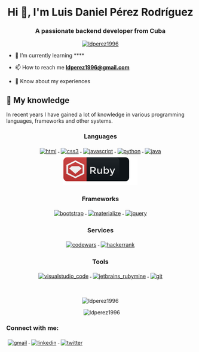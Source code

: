 <h1 align="center">Hi 👋, I'm Luis Daniel Pérez Rodríguez</h1>
<h3 align="center">A passionate backend developer from Cuba</h3>


<p align="center"> <a href="https://github.com/ryo-ma/github-profile-trophy"><img src="https://github-profile-trophy.vercel.app/?username=ldperez1996&theme=radical&no-frame=true" alt="ldperez1996" /></a> </p>



- 🌱 I’m currently learning ****

- 📫 How to reach me **ldperez1996@gmail.com**

- 📄 Know about my experiences []()


## 🌠 My knowledge

In recent years I have gained a lot of knowledge in various programming languages, frameworks and other systems.

<h3 align="center">Languages</h3>
<p align="center">
    <a href="https://www.w3schools.com/html">
        <img src="https://raw.githubusercontent.com/ldperez1996/ColoredBadges/master/svg/dev/languages/html.svg" alt="html" style="vertical-align:top; margin:4px">
    </a>
    <a href="https://www.w3schools.com/css">
        <img src="https://raw.githubusercontent.com/ldperez1996/ColoredBadges/master/svg/dev/languages/css3.svg" alt="css3" style="vertical-align:top; margin:4px">
    </a>
    <a href="https://www.w3schools.com/js">
       <img src="https://raw.githubusercontent.com/ldperez1996/ColoredBadges/master/svg/dev/languages/js.svg" alt="javascript" style="vertical-align:top; margin:4px">
    </a>
    <a href="https://www.python.org">
    <img src="https://raw.githubusercontent.com/ldperez1996/ColoredBadges/master/svg/dev/languages/python.svg" alt="python" style="vertical-align:top; margin:4px">
    </a>
    <a href="https://www.java.com">
        <img src="https://raw.githubusercontent.com/ldperez1996/ColoredBadges/master/svg/dev/languages/java.svg" alt="java" style="vertical-align:top; margin:4px">
    </a>
    <a href="https://www.ruby-lang.org">
        <img src="https://raw.githubusercontent.com/ldperez1996/ColoredBadges/master/svg/dev/languages/ruby.svg" alt="ruby" style="vertical-align:top; margin:4px">
    </a>
</p>

<h3 align="center">Frameworks</h3>
<p align="center">
     <a href="https://getbootstrap.com">
        <img src="https://raw.githubusercontent.com/ldperez1996/ColoredBadges/master/svg/dev/frameworks/bootstrap.svg" alt="bootstrap" style="vertical-align:top; margin:4px">
    </a>
    <a href="https://materializecss.com/">
        <img src="https://raw.githubusercontent.com/ldperez1996/ColoredBadges/master/svg/dev/frameworks/materialize.svg" alt="materialize" style="vertical-align:top; margin:4px">
    </a>
    <a href="https://jquery.com">
        <img src="https://raw.githubusercontent.com/ldperez1996/ColoredBadges/master/svg/dev/frameworks/jquery.svg" alt="jquery" style="vertical-align:top; margin:4px">
    </a>
</p>

<h3 align="center">Services</h3>
<p align="center">
    <a href="https://www.codewars.com">
        <img src="https://raw.githubusercontent.com/ldperez1996/ColoredBadges/master/svg/dev/services/codewars.svg" alt="codewars" style="vertical-align:top; margin:4px">
    </a>
    <a href="https://www.hackerrank.com">
        <img src="https://raw.githubusercontent.com/ldperez1996/ColoredBadges/master/svg/dev/services/hackerrank.svg" alt="hackerrank" style="vertical-align:top; margin:4px">
    </a>
</p>

<h3 align="center">Tools</h3>
<p align="center">
    <a href="https://code.visualstudio.com">
        <img src="https://raw.githubusercontent.com/ldperez1996/ColoredBadges/master/svg/dev/tools/visualstudio_code.svg" alt="visualstudio_code" style="vertical-align:top; margin:4px">
    </a>
    <a href="https://www.jetbrains.com/en-en/ruby/">
        <img src="https://raw.githubusercontent.com/ldperez1996/ColoredBadges/master/svg/dev/tools/jetbrains_rubymine.svg" alt="jetbrains_rubymine" style="vertical-align:top; margin:4px">
    </a>
   <a href="https://git-scm.com">
        <img src="https://raw.githubusercontent.com/ldperez1996/ColoredBadges/prod/svg/dev/tools/git.svg" alt="git" style="vertical-align:top; margin:4px">
    </a>
</p>

<br>


<p align="center"><img  src="https://github-readme-stats.vercel.app/api?username=ldperez1996&hide_border=true&show_icons=true&theme=radical&locale=en" alt="ldperez1996" /></p>

<p align="center"> &nbsp; <img  src="https://github-readme-streak-stats.herokuapp.com/?user=ldperez1996&hide_border=true&theme=radical&locale=en" alt="ldperez1996" /> </p>  


<h3 align="left">Connect with me:</h3>
<p align="left">
    <a href="mailto:ldperez1996@gmail.com">
        <img src="https://raw.githubusercontent.com/ldperez1996/ColoredBadges/prod/svg/social/gmail.svg" alt="gmail" style="vertical-align:top; margin:4px">
    </a>
    <a href="https://www.linkedin.com/in/luis-daniel-perez-rodriguez/">
        <img src="https://raw.githubusercontent.com/ldperez1996/ColoredBadges/prod/svg/social/linkedin.svg" alt="linkedin" style="vertical-align:top; margin:4px">
    </a>
    <a href="https://twitter.com/LuisD_Poison">
        <img src="https://raw.githubusercontent.com/ldperez1996/ColoredBadges/prod/svg/social/twitter.svg" alt="twitter" style="vertical-align:top; margin:4px">
    </a>
</p>


